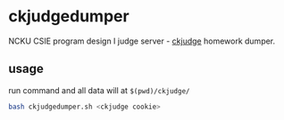 # ckjudgedumper

NCKU CSIE program design I judge server - [ckjudge](https://ckj.csie.ncku.edu.tw/#/) homework dumper.

## usage
run command and all data will at ``$(pwd)/ckjudge/``
``` bash
bash ckjudgedumper.sh <ckjudge cookie>
```

